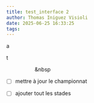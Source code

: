 ```yaml
---
title: test_interface 2
author: Thomas Iniguez Visioli
date: 2025-06-25 16:33:25
tags:
---
```

a

t &nbsp;&nbsp;&nbsp;&nbsp;

&nbsp;&nbsp;&nbsp;&nbsp;&nbsp;&nbsp;&nbsp;&nbsp;&nbsp;&nbsp;&nbsp;&nbsp;&nbsp;&nbsp;&nbsp;&nbsp;&nbsp;&nbsp;&nbsp;&nbsp

* [ ] mettre à jour le championnat
* [ ] ajouter tout les stades

